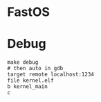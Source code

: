 # FastOS




# Debug
    make debug  
    # then auto in gdb  
    target remote localhost:1234
    file kernel.elf
    b kernel_main
    c
